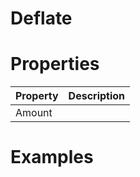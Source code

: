 # Deflate


# Properties


| Property | Description| 
| -------- | -----------|
| Amount |  |




# Examples
